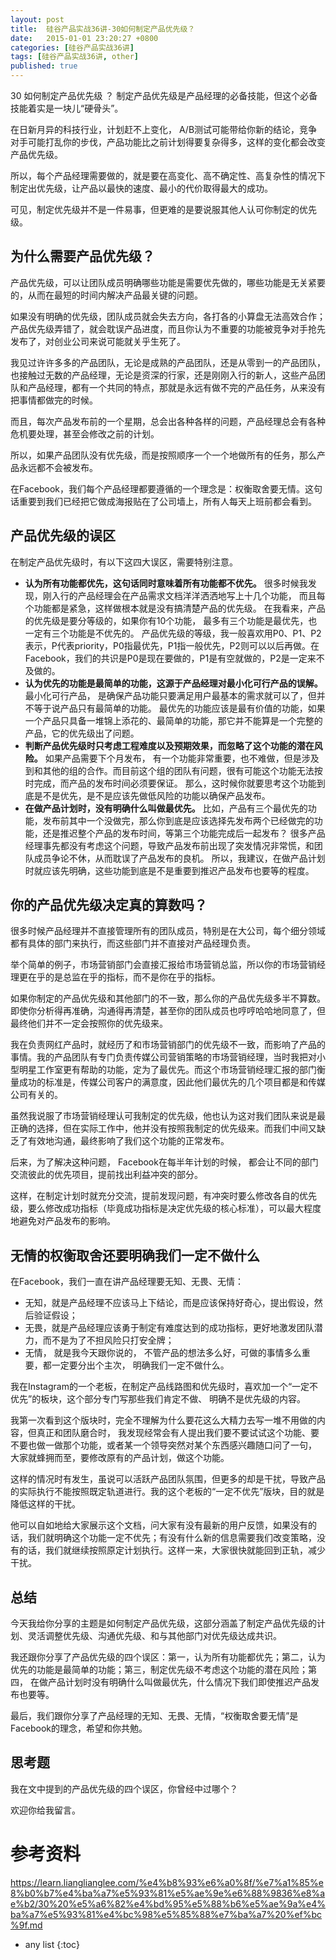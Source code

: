 ```yaml
---
layout: post
title:  硅谷产品实战36讲-30如何制定产品优先级？
date:   2015-01-01 23:20:27 +0800
categories: [硅谷产品实战36讲]
tags: [硅谷产品实战36讲, other]
published: true
---
```




30 如何制定产品优先级 ？
制定产品优先级是产品经理的必备技能，但这个必备技能着实是一块儿“硬骨头”。

在日新月异的科技行业，计划赶不上变化， A/B测试可能带给你新的结论，竞争对手可能打乱你的步伐，产品功能比之前计划得要复杂得多，这样的变化都会改变产品优先级。

所以，每个产品经理需要做的，就是要在高变化、高不确定性、高复杂性的情况下制定出优先级，让产品以最快的速度、最小的代价取得最大的成功。

可见，制定优先级并不是一件易事，但更难的是要说服其他人认可你制定的优先级。

## 为什么需要产品优先级？

产品优先级，可以让团队成员明确哪些功能是需要优先做的，哪些功能是无关紧要的，从而在最短的时间内解决产品最关键的问题。

如果没有明确的优先级，团队成员就会失去方向，各打各的小算盘无法高效合作；产品优先级弄错了，就会耽误产品进度，而且你认为不重要的功能被竞争对手抢先发布了，对创业公司来说可能就关乎生死了。

我见过许许多多的产品团队，无论是成熟的产品团队，还是从零到一的产品团队，也接触过无数的产品经理，无论是资深的行家，还是刚刚入行的新人，这些产品团队和产品经理，都有一个共同的特点，那就是永远有做不完的产品任务，从来没有把事情都做完的时候。

而且，每次产品发布前的一个星期，总会出各种各样的问题，产品经理总会有各种危机要处理，甚至会修改之前的计划。

所以，如果产品团队没有优先级，而是按照顺序一个一个地做所有的任务，那么产品永远都不会被发布。

在Facebook，我们每个产品经理都要遵循的一个理念是：权衡取舍要无情。这句话重要到我们已经把它做成海报贴在了公司墙上，所有人每天上班前都会看到。

## 产品优先级的误区

在制定产品优先级时，有以下这四大误区，需要特别注意。

* **认为所有功能都优先，这句话同时意味着所有功能都不优先。** 很多时候我发现，刚入行的产品经理会在产品需求文档洋洋洒洒地写上十几个功能， 而且每个功能都是紧急，这样做根本就是没有搞清楚产品的优先级。 在我看来，产品的优先级是要分等级的，如果你有10个功能， 最多有三个功能是最优先，也一定有三个功能是不优先的。 产品优先级的等级，我一般喜欢用P0、P1、P2表示，P代表priority，P0指最优先，P1指一般优先，P2则可以以后再做。在Facebook，我们的共识是P0是现在要做的，P1是有空就做的，P2是一定来不及做的。
* **认为优先的功能是最简单的功能，这源于产品经理对最小化可行产品的误解。** 最小化可行产品， 是确保产品功能只要满足用户最基本的需求就可以了，但并不等于说产品只有最简单的功能。 最优先的功能应该是最有价值的功能，如果一个产品只具备一堆锦上添花的、最简单的功能，那它并不能算是一个完整的产品，它的优先级出了问题。
* **判断产品优先级时只考虑工程难度以及预期效果，而忽略了这个功能的潜在风险。** 如果产品需要下个月发布， 有一个功能非常重要，也不难做，但是涉及到和其他的组的合作。而目前这个组的团队有问题，很有可能这个功能无法按时完成，而产品的发布时间必须要保证。 那么，这时候你就要思考这个功能到底是不是优先，是不是应该先做低风险的功能以确保产品发布。
* **在做产品计划时，没有明确什么叫做最优先。** 比如，产品有三个最优先的功能，发布前其中一个没做完，那么你到底是应该选择先发布两个已经做完的功能，还是推迟整个产品的发布时间，等第三个功能完成后一起发布？ 很多产品经理事先都没有考虑这个问题，导致产品发布前出现了突发情况非常慌，和团队成员争论不休，从而耽误了产品发布的良机。 所以，我建议，在做产品计划时就应该先明确，这些功能到底是不是重要到推迟产品发布也要等的程度。

## 你的产品优先级决定真的算数吗？

很多时候产品经理并不直接管理所有的团队成员，特别是在大公司，每个细分领域都有具体的部门来执行，而这些部门并不直接对产品经理负责。

举个简单的例子，市场营销部门会直接汇报给市场营销总监，所以你的市场营销经理更在乎的是总监在乎的指标，而不是你在乎的指标。

如果你制定的产品优先级和其他部门的不一致，那么你的产品优先级多半不算数。即使你分析得再准确，沟通得再清楚，甚至你的团队成员也哼哼哈哈地同意了，但最终他们并不一定会按照你的优先级来。

我在负责网红产品时，就经历了和市场营销部门的优先级不一致，而影响了产品的事情。我的产品团队有专门负责传媒公司营销策略的市场营销经理，当时我把对小型明星工作室更有帮助的功能，定为了最优先。而这个市场营销经理汇报的部门衡量成功的标准是，传媒公司客户的满意度，因此他们最优先的几个项目都是和传媒公司有关的。

虽然我说服了市场营销经理认可我制定的优先级，他也认为这对我们团队来说是最正确的选择，但在实际工作中，他并没有按照我制定的优先级来。而我们中间又缺乏了有效地沟通，最终影响了我们这个功能的正常发布。

后来，为了解决这种问题， Facebook在每半年计划的时候， 都会让不同的部门交流彼此的优先项目，提前找出利益冲突的部分。

这样，在制定计划时就充分交流，提前发现问题，有冲突时要么修改各自的优先级，要么修改成功指标（毕竟成功指标是决定优先级的核心标准），可以最大程度地避免对产品发布的影响。

## 无情的权衡取舍还要明确我们一定不做什么

在Facebook，我们一直在讲产品经理要无知、无畏、无情：

* 无知，就是产品经理不应该马上下结论，而是应该保持好奇心，提出假设，然后验证假设；
* 无畏，就是产品经理应该勇于制定有难度达到的成功指标，更好地激发团队潜力，而不是为了不担风险只打安全牌；
* 无情， 就是我今天跟你说的， 不管产品的想法多么好，可做的事情多么重要，都一定要分出个主次， 明确我们一定不做什么。

我在Instagram的一个老板，在制定产品线路图和优先级时，喜欢加一个“一定不优先”的板块，这个部分专门写那些我们肯定不做、 明确不是优先级的内容。

我第一次看到这个版块时，完全不理解为什么要花这么大精力去写一堆不用做的内容，但真正和团队磨合时， 我发现经常会有人提出我们要不要试试这个功能、要不要也做一做那个功能，或者某一个领导突然对某个东西感兴趣随口问了一句， 大家就蜂拥而至，要修改原有的产品计划，做这个功能。

这样的情况时有发生，虽说可以活跃产品团队氛围，但更多的却是干扰，导致产品的实际执行不能按照既定轨道进行。我的这个老板的“一定不优先”版块，目的就是降低这样的干扰。

他可以自如地给大家展示这个文档，问大家有没有最新的用户反馈，如果没有的话，我们就明确这个功能一定不优先；有没有什么新的信息需要我们改变策略，没有的话，我们就继续按照原定计划执行。这样一来，大家很快就能回到正轨，减少干扰。

## 总结

今天我给你分享的主题是如何制定产品优先级，这部分涵盖了制定产品优先级的计划、灵活调整优先级、沟通优先级、和与其他部门对优先级达成共识。

我还跟你分享了产品优先级的四个误区：第一，认为所有功能都优先；第二，认为优先的功能是最简单的功能；第三，制定优先级不考虑这个功能的潜在风险；第四， 在做产品计划时没有明确什么叫做最优先，什么情况下我们即使推迟产品发布也要等。

最后，我们跟你分享了产品经理的无知、无畏、无情，“权衡取舍要无情”是Facebook的理念，希望和你共勉。

## 思考题

我在文中提到的产品优先级的四个误区，你曾经中过哪个？

欢迎你给我留言。




# 参考资料

https://learn.lianglianglee.com/%e4%b8%93%e6%a0%8f/%e7%a1%85%e8%b0%b7%e4%ba%a7%e5%93%81%e5%ae%9e%e6%88%9836%e8%ae%b2/30%20%e5%a6%82%e4%bd%95%e5%88%b6%e5%ae%9a%e4%ba%a7%e5%93%81%e4%bc%98%e5%85%88%e7%ba%a7%20%ef%bc%9f.md

* any list
{:toc}
